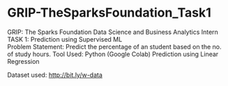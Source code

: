# GRIP-TheSparksFoundation_Task1
GRIP: The Sparks Foundation Data Science and Business Analytics Intern  
TASK 1: Prediction using Supervised ML  
Problem Statement: Predict the percentage of an student based on the no. of study hours. 
Tool Used: Python (Google Colab)
Prediction using Linear Regression

Dataset used: http://bit.ly/w-data


